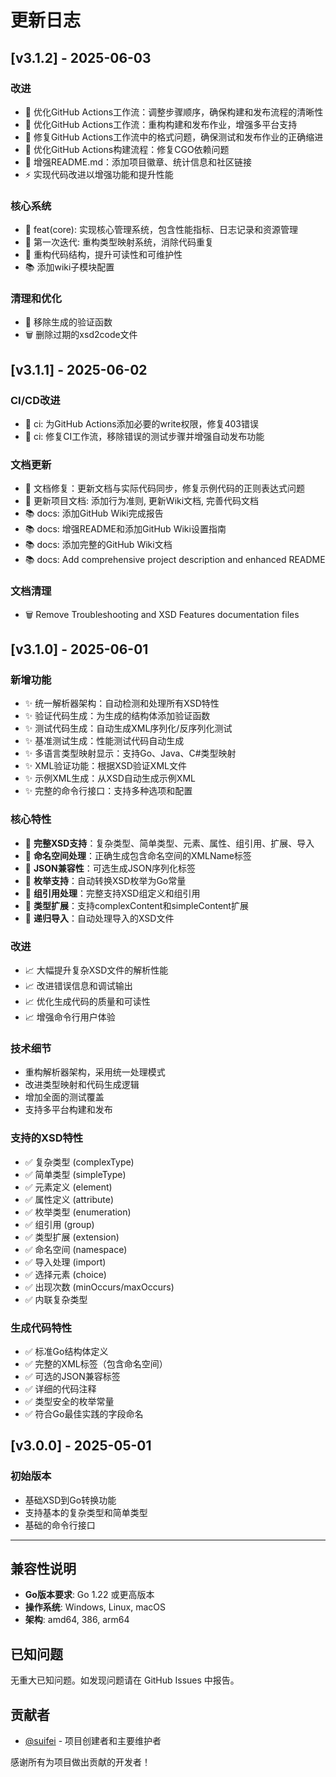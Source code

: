 # 更新日志

## [v3.1.2] - 2025-06-03

### 改进
- 🔧 优化GitHub Actions工作流：调整步骤顺序，确保构建和发布流程的清晰性
- 🔧 优化GitHub Actions工作流：重构构建和发布作业，增强多平台支持
- 🐛 修复GitHub Actions工作流中的格式问题，确保测试和发布作业的正确缩进
- 🔧 优化GitHub Actions构建流程：修复CGO依赖问题
- 📝 增强README.md：添加项目徽章、统计信息和社区链接
- ⚡ 实现代码改进以增强功能和提升性能

### 核心系统
- 🚀 feat(core): 实现核心管理系统，包含性能指标、日志记录和资源管理
- 🔄 第一次迭代: 重构类型映射系统，消除代码重复
- 📁 重构代码结构，提升可读性和可维护性
- 📚 添加wiki子模块配置

### 清理和优化
- 🧹 移除生成的验证函数
- 🗑️ 删除过期的xsd2code文件

## [v3.1.1] - 2025-06-02

### CI/CD改进
- 🔧 ci: 为GitHub Actions添加必要的write权限，修复403错误
- 🔧 ci: 修复CI工作流，移除错误的测试步骤并增强自动发布功能

### 文档更新
- 📝 文档修复：更新文档与实际代码同步，修复示例代码的正则表达式问题
- 📝 更新项目文档: 添加行为准则, 更新Wiki文档, 完善代码文档
- 📚 docs: 添加GitHub Wiki完成报告
- 📚 docs: 增强README和添加GitHub Wiki设置指南
- 📚 docs: 添加完整的GitHub Wiki文档
- 📚 docs: Add comprehensive project description and enhanced README

### 文档清理
- 🗑️ Remove Troubleshooting and XSD Features documentation files

## [v3.1.0] - 2025-06-01

### 新增功能
- ✨ 统一解析器架构：自动检测和处理所有XSD特性
- ✨ 验证代码生成：为生成的结构体添加验证函数
- ✨ 测试代码生成：自动生成XML序列化/反序列化测试
- ✨ 基准测试生成：性能测试代码自动生成
- ✨ 多语言类型映射显示：支持Go、Java、C#类型映射
- ✨ XML验证功能：根据XSD验证XML文件
- ✨ 示例XML生成：从XSD自动生成示例XML
- ✨ 完整的命令行接口：支持多种选项和配置

### 核心特性
- 🚀 **完整XSD支持**：复杂类型、简单类型、元素、属性、组引用、扩展、导入
- 🚀 **命名空间处理**：正确生成包含命名空间的XMLName标签
- 🚀 **JSON兼容性**：可选生成JSON序列化标签
- 🚀 **枚举支持**：自动转换XSD枚举为Go常量
- 🚀 **组引用处理**：完整支持XSD组定义和组引用
- 🚀 **类型扩展**：支持complexContent和simpleContent扩展
- 🚀 **递归导入**：自动处理导入的XSD文件

### 改进
- 📈 大幅提升复杂XSD文件的解析性能
- 📈 改进错误信息和调试输出
- 📈 优化生成代码的质量和可读性
- 📈 增强命令行用户体验

### 技术细节
- 重构解析器架构，采用统一处理模式
- 改进类型映射和代码生成逻辑
- 增加全面的测试覆盖
- 支持多平台构建和发布

### 支持的XSD特性
- ✅ 复杂类型 (complexType)
- ✅ 简单类型 (simpleType)
- ✅ 元素定义 (element)
- ✅ 属性定义 (attribute)
- ✅ 枚举类型 (enumeration)
- ✅ 组引用 (group)
- ✅ 类型扩展 (extension)
- ✅ 命名空间 (namespace)
- ✅ 导入处理 (import)
- ✅ 选择元素 (choice)
- ✅ 出现次数 (minOccurs/maxOccurs)
- ✅ 内联复杂类型

### 生成代码特性
- ✅ 标准Go结构体定义
- ✅ 完整的XML标签（包含命名空间）
- ✅ 可选的JSON兼容标签
- ✅ 详细的代码注释
- ✅ 类型安全的枚举常量
- ✅ 符合Go最佳实践的字段命名

## [v3.0.0] - 2025-05-01

### 初始版本
- 基础XSD到Go转换功能
- 支持基本的复杂类型和简单类型
- 基础的命令行接口

---

## 兼容性说明

- **Go版本要求**: Go 1.22 或更高版本
- **操作系统**: Windows, Linux, macOS
- **架构**: amd64, 386, arm64

## 已知问题

无重大已知问题。如发现问题请在 GitHub Issues 中报告。

## 贡献者

- [@suifei](https://github.com/suifei) - 项目创建者和主要维护者

感谢所有为项目做出贡献的开发者！
